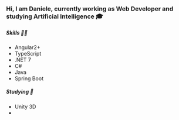 ### Hi, I am Daniele, currently working as Web Developer and studying Artificial Intelligence 🎓
##### Skills 🧙‍♂️
- Angular2+
- TypeScript
- .NET 7
- C#
- Java
- Spring Boot

##### Studying 📖
- Unity 3D
- 
